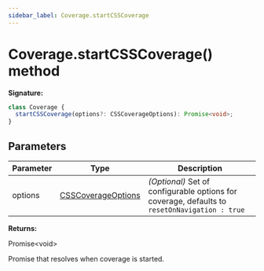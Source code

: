 ```yaml
---
sidebar_label: Coverage.startCSSCoverage
---
```


# Coverage.startCSSCoverage() method

**Signature:**

```typescript
class Coverage {
  startCSSCoverage(options?: CSSCoverageOptions): Promise<void>;
}
```

## Parameters

| Parameter | Type                                                    | Description                                                                                                   |
| --------- | ------------------------------------------------------- | ------------------------------------------------------------------------------------------------------------- |
| options   | [CSSCoverageOptions](./puppeteer.csscoverageoptions.md) | <i>(Optional)</i> Set of configurable options for coverage, defaults to <code>resetOnNavigation : true</code> |

**Returns:**

Promise&lt;void&gt;

Promise that resolves when coverage is started.
